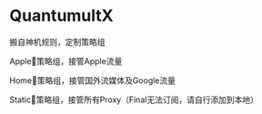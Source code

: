# QuantumultX
搬自神机规则，定制策略组

Apple策略组，接管Apple流量

Home🧬策略组，接管国外流媒体及Google流量

Static🔘策略组，接管所有Proxy（Final无法订阅，请自行添加到本地）

